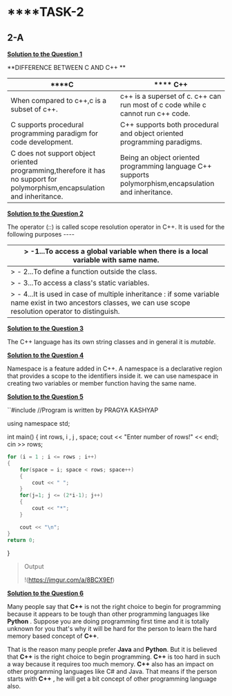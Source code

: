 #                             ****TASK-2

## 2-A

**<u>Solution to the Question 1</u>**

**DIFFERENCE BETWEEN C AND C++ **

| ****C                                                        | ****  C++                                                    |
| ------------------------------------------------------------ | ------------------------------------------------------------ |
| When compared to c++,c is a subset of c++.                   | c++ is a superset of c. c++ can run most of c code while c cannot run c++ code. |
| C supports procedural programming paradigm for code development. | C++ supports both procedural and object oriented programming paradigms. |
| C does not support object oriented programming,therefore it has no support for polymorphism,encapsulation and inheritance. | Being an object oriented programming language C++ supports polymorphism,encapsulation and inheritance. |

**<u>Solution to the Question 2</u>**

The operator (::) is called scope resolution operator in C++. It is used for the following purposes ----

| > -1...To access a global variable when there is a local variable with same name. |
| ------------------------------------------------------------ |
| > - 2...To define a function outside the class.              |
| > - 3...To access a class's static variables.                |
| > - 4...It is used in case of multiple inheritance : if some variable name exist in two ancestors classes, we can use scope resolution operator to distinguish. |

**<u>Solution to the Question 3</u>**

The C++ language has its own string classes and in general it is *mutable*.

**<u>Solution to the Question 4</u>**

Namespace is a feature added in C++. A namespace is a declarative region that provides a scope to the identifiers inside it. we can use namespace in creating two variables or member function having the same name.

**<u>Solution to the Question 5</u>**

``#include <iostream>
//Program is written by PRAGYA KASHYAP

using namespace std;

int main()
{
    int rows, i , j , space;
    cout << "Enter number of rows!" << endl;
    cin >> rows;

```c++
for (i = 1 ; i <= rows ; i++)
{
    for(space = i; space < rows; space++)
    {
        cout << " ";
    }
    for(j=1; j <= (2*i-1); j++)
    {
        cout << "*";
    }

    cout << "\n";
}
return 0;
```
}

> Output 
>
> !(https://imgur.com/a/8BCX9Ef)

**<u>Solution to the Question 6</u>**

Many people say that **C++** is not the right choice to begin for programming because it appears to be tough than other programming languages like **Python** . Suppose you are doing programming first time and it is totally unknown for you that's why it will be hard for the person to learn the hard memory based concept of **C++**.

That is the reason many people prefer **Java** and **Python**. But it is believed that **C++** is the right choice to begin programming. **C++** is too hard in such a way because it requires too much memory. **C++** also has an impact on other programming languages like C# and Java. That means if the person starts with **C++** , he will get a bit concept of other programming language also. 

